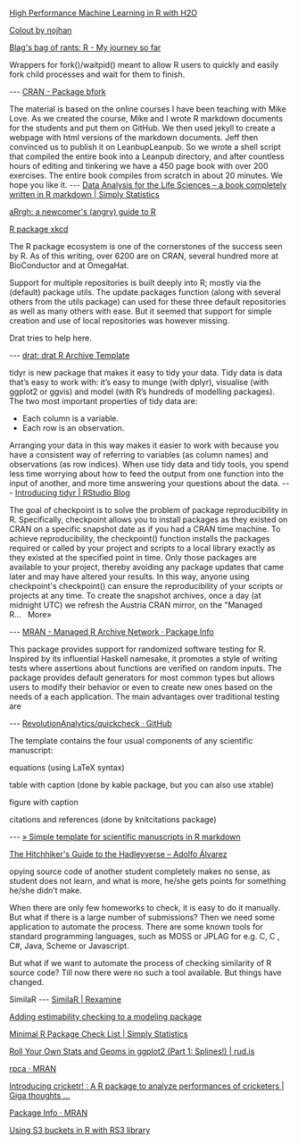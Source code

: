[High Performance Machine Learning in R with H2O](http://www.stat.berkeley.edu/~ledell/docs/h2o_hpccon_oct2015.pdf)

[Colout by nojhan](http://nojhan.github.io/colout/)

[Blag's bag of rants: R - My journey so far](http://blagrants.blogspot.com/2015/09/r-my-journey-so-far.html)

Wrappers for fork()/waitpid() meant to allow R users to quickly and easily fork child processes and wait for them to finish.



 --- [CRAN - Package bfork](https://cran.r-project.org/web/packages/bfork/)

The material is based on the online courses I have been teaching with Mike Love. As we created the course, Mike and I wrote R markdown documents for the students and put them on GitHub. We then used jekyll to create a webpage with html versions of the markdown documents. Jeff then convinced us to publish it on LeanbupLeanpub. So we wrote a shell script that compiled the entire book into a Leanpub directory, and after countless hours of editing and tinkering we have a 450  page book with over 200 exercises. The entire book compiles from scratch in about 20 minutes. We hope you like it. --- [Data Analysis for the Life Sciences – a book completely written in R markdown | Simply Statistics](http://simplystatistics.org/2015/09/23/data-analysis-for-the-life-sciences-a-book-completely-written-in-r-markdown/)

[aRrgh: a newcomer's (angry) guide to R](http://arrgh.tim-smith.us/)

[R package xkcd](http://xkcd.r-forge.r-project.org/)

The R package ecosystem is one of the cornerstones of the success seen by R. As of this writing, over 6200 are on CRAN, several hundred more at BioConductor and at OmegaHat.



Support for multiple repositories is built deeply into R; mostly via the (default) package utils. The update.packages function (along with several others from the utils package) can used for these three default repositories as well as many others with ease. But it seemed that support for simple creation and use of local repositories was however missing.



Drat tries to help here.



 --- [drat: drat R Archive Template](http://dirk.eddelbuettel.com/code/drat.html)

tidyr is new package that makes it easy to tidy your data. Tidy data is data that’s easy to work with: it’s easy to munge (with dplyr), visualise (with ggplot2 or ggvis) and model (with R’s hundreds of modelling packages). The two most important properties of tidy data are:

 <ul>

   <li> Each column is a variable.

   <li>  Each row is an observation.

 </ul>

Arranging your data in this way makes it easier to work with because you have a consistent way of referring to variables (as column names) and observations (as row indices). When use tidy data and tidy tools, you spend less time worrying about how to feed the output from one function into the input of another, and more time answering your questions about the data. --- [Introducing tidyr | RStudio Blog](http://blog.rstudio.org/2014/07/22/introducing-tidyr/)

The goal of checkpoint is to solve the problem of package reproducibility in R. Specifically, checkpoint allows you to install packages as they existed on CRAN on a specific snapshot date as if you had a CRAN time machine. To achieve reproducibility, the checkpoint() function installs the packages required or called by your project and scripts to a local library exactly as they existed at the specified point in time. Only those packages are available to your project, thereby avoiding any package updates that came later and may have altered your results. In this way, anyone using checkpoint's checkpoint() can ensure the reproducibility of your scripts or projects at any time. To create the snapshot archives, once a day (at midnight UTC) we refresh the Austria CRAN mirror, on the "Managed R...   More»

 --- [MRAN - Managed R Archive Network · Package Info](http://mran.revolutionanalytics.com/packages/info/?checkpoint)

This package provides support for randomized software testing for R. Inspired by its influential Haskell namesake, it promotes a style of writing tests where assertions about functions are verified on random inputs. The package provides default generators for most common types but allows users to modify their behavior or even to create new ones based on the needs of a each application. The main advantages over traditional testing are



 --- [RevolutionAnalytics/quickcheck · GitHub](https://github.com/RevolutionAnalytics/quickcheck)

The template contains the four usual components of any scientific manuscript:



equations (using LaTeX syntax)

table with caption (done by kable package, but you can also use xtable)

figure with caption

citations and references (done by knitcitations package)

 --- [» Simple template for scientific manuscripts in R markdown](http://www.petrkeil.com/?p=2401)

[The Hitchhiker's Guide to the Hadleyverse – Adolfo Álvarez](http://adolfoalvarez.cl/the-hitchhikers-guide-to-the-hadleyverse/)

opying source code of another student completely makes no sense, as student does not learn, and what is more, he/she gets points for something he/she didn’t make.



When there are only few homeworks to check, it is easy to do it manually. But what if there is a large number of submissions? Then we need some application to automate the process. There are some known tools for standard programming languages, such as MOSS or JPLAG for e.g. C, C  , C#, Java, Scheme or Javascript.



But what if we want to automate the process of checking similarity of R source code? Till now there were no such a tool available. But things have changed.



SimilaR --- [SimilaR | Rexamine](http://www.rexamine.com/2015/03/similar/)

[Adding estimability checking to a modeling package](https://journal.r-project.org/archive/2015-1/lenth.pdf)

[Minimal R Package Check List | Simply Statistics](http://simplystatistics.org/2015/10/14/minimal-r-package-check-list/)

[Roll Your Own Stats and Geoms in ggplot2 (Part 1: Splines!) | rud.is](http://rud.is/b/2015/09/08/roll-your-own-stats-and-geoms-in-ggplot2-part-1-splines/)

[rpca · MRAN](https://mran.revolutionanalytics.com/package/rpca/)

[Introducing cricketr! : A R package to analyze performances of cricketers | Giga thoughts …](https://gigadom.wordpress.com/2015/07/04/introducing-cricketr-a-r-package-to-analyze-performances-of-cricketers/)

[Package Info · MRAN](https://mran.revolutionanalytics.com/packages/info/?switchr)

[Using S3 buckets in R with RS3 library](https://www.gastrograph.com/blogs/dev/using-s3-in-r.html)

